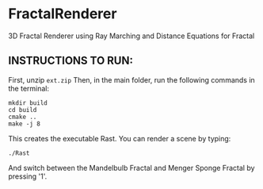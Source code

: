 # FractalRenderer
3D Fractal Renderer using Ray Marching and Distance Equations for Fractal

## INSTRUCTIONS TO RUN:
First, unzip ```ext.zip```
Then, in the main folder, run the following commands in the terminal:

```
mkdir build
cd build
cmake ..
make -j 8
```

This creates the executable Rast. You can render a scene by typing:

```
./Rast
```
And switch between the Mandelbulb Fractal and Menger Sponge Fractal by pressing '1'.
